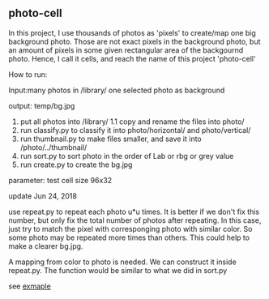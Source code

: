 ## photo-cell
In this project, I use thousands of photos as 'pixels' to create/map one big background photo. Those are not exact pixels in the background photo, but an amount of pixels in some given rectangular area of the backgournd photo. Hence, I call it cells, and reach the name of this project 'photo-cell'



How to run:

Input:many photos in /library/
	   one selected photo as background

output: temp/bg.jpg

1. put all photos into /library/
1.1 copy and rename the files into photo/
2. run classify.py to classify it into photo/horizontal/ and photo/vertical/
3. run thumbnail.py to make files smaller, and save it into /photo/../thumbnail/
4. run sort.py to sort photo in the order of Lab or rbg or grey value
5. run create.py to create the bg.jpg



parameter:
test cell size 96x32


update Jun 24, 2018

use repeat.py to repeat each photo u\*u times. It is better if we don't fix this number, but only fix the total number of photos after repeating. In this case, just try to match the pixel with corresponging photo with similar color. So some photo may be repeated more times than others. This could help to make a clearer bg.jpg.

A mapping from color to photo is needed. We can construct it inside repeat.py. The function would be similar to what we did in sort.py

see [exmaple](fig/bg_beach_back.jpg)
